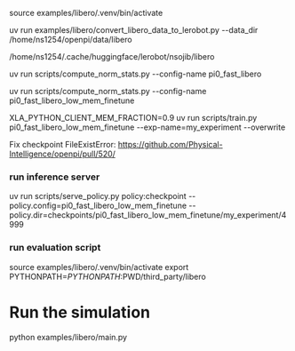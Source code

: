 source examples/libero/.venv/bin/activate


uv run examples/libero/convert_libero_data_to_lerobot.py --data_dir /home/ns1254/openpi/data/libero

/home/ns1254/.cache/huggingface/lerobot/nsojib/libero

uv run scripts/compute_norm_stats.py --config-name pi0_fast_libero

uv run scripts/compute_norm_stats.py --config-name pi0_fast_libero_low_mem_finetune


XLA_PYTHON_CLIENT_MEM_FRACTION=0.9 uv run scripts/train.py pi0_fast_libero_low_mem_finetune --exp-name=my_experiment --overwrite

Fix checkpoint FileExistError: https://github.com/Physical-Intelligence/openpi/pull/520/


### run inference server
uv run scripts/serve_policy.py policy:checkpoint --policy.config=pi0_fast_libero_low_mem_finetune --policy.dir=checkpoints/pi0_fast_libero_low_mem_finetune/my_experiment/4999

### run evaluation script
source examples/libero/.venv/bin/activate
export PYTHONPATH=$PYTHONPATH:$PWD/third_party/libero
# Run the simulation
python examples/libero/main.py



